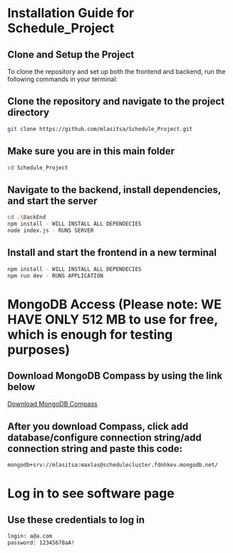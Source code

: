 # Installation Guide for Schedule_Project

## Clone and Setup the Project
To clone the repository and set up both the frontend and backend, run the following commands in your terminal:

## Clone the repository and navigate to the project directory
```bash
git clone https://github.com/mlasitsa/Schedule_Project.git
```

## Make sure you are in this main folder
```bash
cd Schedule_Project
```

## Navigate to the backend, install dependencies, and start the server
```bash
cd .\BackEnd
npm install - WILL INSTALL ALL DEPENDECIES
node index.js - RUNS SERVER
```

## Install and start the frontend in a new terminal
```bash
npm install - WILL INSTALL ALL DEPENDECIES
npm run dev - RUNS APPLICATION
```




# MongoDB Access (Please note: WE HAVE ONLY 512 MB to use for free, which is enough for testing purposes) 

## Download MongoDB Compass by using the link below
[Download MongoDB Compass](https://www.mongodb.com/products/tools/compass)

## After you download Compass, click add database/configure connection string/add connection string and paste this code: 
```bash
mongodb+srv://mlasitsa:maxlas@schedulecluster.fdnhkev.mongodb.net/
```

# Log in to see software page 

## Use these credentials to log in 

```bash
login: a@a.com
password: 12345678aA!
```


